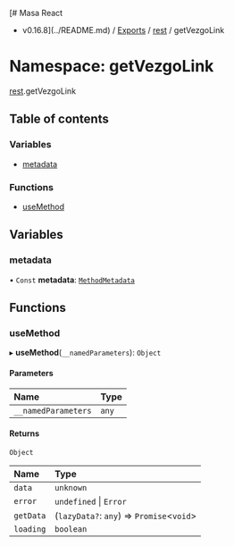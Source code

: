 [# Masa React
 - v0.16.8](../README.md) / [Exports](../modules.md) / [rest](rest.md) / getVezgoLink

# Namespace: getVezgoLink

[rest](rest.md).getVezgoLink

## Table of contents

### Variables

- [metadata](rest.getVezgoLink.md#metadata)

### Functions

- [useMethod](rest.getVezgoLink.md#usemethod)

## Variables

### metadata

• `Const` **metadata**: [`MethodMetadata`](../interfaces/rest.MethodMetadata.md)

## Functions

### useMethod

▸ **useMethod**(`__namedParameters`): `Object`

#### Parameters

| Name | Type |
| :------ | :------ |
| `__namedParameters` | `any` |

#### Returns

`Object`

| Name | Type |
| :------ | :------ |
| `data` | `unknown` |
| `error` | `undefined` \| `Error` |
| `getData` | (`lazyData?`: `any`) => `Promise`<`void`\> |
| `loading` | `boolean` |
